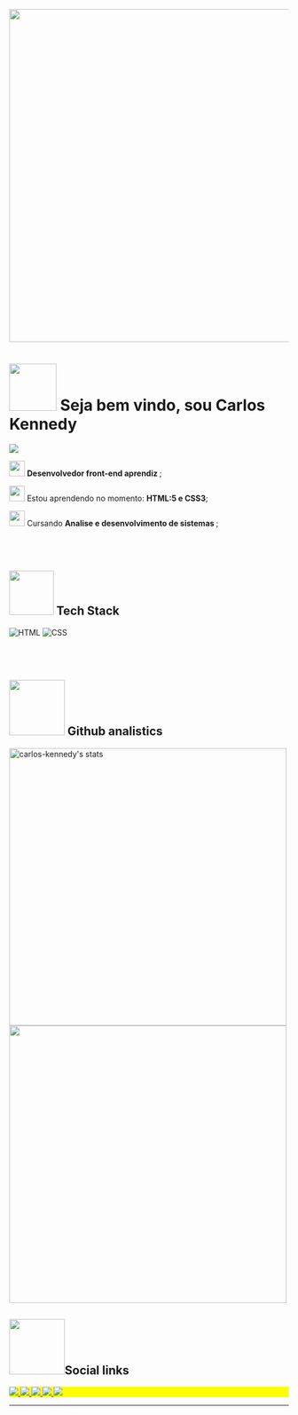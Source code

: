 <img aling="right" height="600em" src="https://raw.githubusercontent.com/gist/carlos-kennedy/fcc1e924855f7364db7b0f7ba6fd7945/raw/f44cb227c026dc6f95da2c5237609e15c7910426/githubcard.svg">

<h1 align= "left">
  <img src= "https://c.tenor.com/Q5FeL3e0XK4AAAAi/babyyoda.gif" width="85px"> Seja bem vindo, sou Carlos Kennedy 
</h1>

<p align="left">
  <img src="https://komarev.com/ghpvc/?username=carlos-kennedy&color=7F61F8" 
       </p>
  
   <img src="https://c.tenor.com/ee-uSWWIE28AAAAi/cute-penguin.gif" width="28px"> <strong> Desenvolvedor front-end aprendiz </strong>;

   <img src="https://c.tenor.com/ooCje3Ear_UAAAAi/penguin-catscafe.gif" width="28px"> Estou aprendendo no momento: <strong>HTML:5 e CSS3</strong>;
  
   <img src="https://c.tenor.com/tKYbGz3wNCAAAAAi/catscafe-penguin.gif" width="28px"> Cursando <strong> Analise e desenvolvimento de sistemas </strong>;
  
  <br><br>

  <h2> <img src="https://c.tenor.com/KNZuGWgvOfQAAAAi/error-404.gif" width="80px"> Tech Stack </h2>
  
  ![HTML](https://img.shields.io/badge/-HTML-05122A?style=for-the-badge&logo=html5)
  ![CSS](https://img.shields.io/badge/-css-05122A?style=for-the-badge&logo=css3)
  
  <br><br>
  
  <h2> <img src="https://c.tenor.com/XGvReyHIJtwAAAAi/work-work-work-a-lot-of-work.gif" width="100px"> Github analistics </h2>
  
  <p align="left">
 <img width="500em" src="https://github-readme-stats.vercel.app/api?username=carlos-kennedy&show_icons=true&theme=midnight-purple" alt="carlos-kennedy's stats"/>
  
  <img width="500em" src="https://github-readme-stats.vercel.app/api/top-langs/?username=carlos-kennedy&layout=compact&theme=midnight-purple"/>
  </p>

  <h2> <img src="https://c.tenor.com/w3nUMtKvIdAAAAAi/swipe-on-phone-colors.gif" width="100px">Social links </h2>
    
<p align="left" style="background:yellow">

<a target="_blank" href="https://www.instagram.com/carlos.kny.carlos/">
  <img src="https://img.shields.io/badge/-instagram-05122A?style=for-the-badge&logo=instagram">
  </a>
<a target="_blank" href="https://twitter.com/Carlozotas">
  <img src="https://img.shields.io/badge/-twitter-05122A?style=for-the-badge&logo=twitter"> 
  </a> 
<a target="_blank" href="https://github.com/carlos-kennedy">
  <img src="https://img.shields.io/badge/-github-05122A?style=for-the-badge&logo=github"> 
  </a>
<a target="_blank" href="https://www.linkedin.com/in/carloskennedydmr/">
  <img src="https://img.shields.io/badge/-linkedin-05122A?style=for-the-badge&logo=linkedin">
  </a> 
<a target="_blank" href="https://www.facebook.com/carlos.ky.3990">
  <img src="https://img.shields.io/badge/-facebook-05122A?style=for-the-badge&logo=facebook">
  </a>
  </p>
                                                 
<hr>
